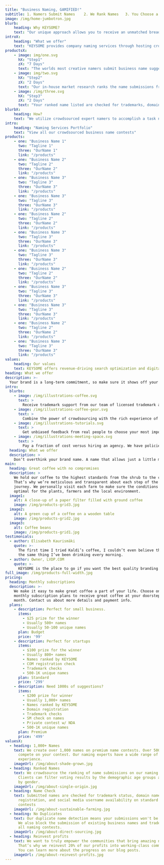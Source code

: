 ```yaml
---
title: "Business Naming, GAMIFIED!"
subtitle: 1. Namers Submit Names    2. We Rank Names   3. You Choose a Winner
image: /img/home-jumbotron.jpg
blurb:
    heading: Why KEYSOME?
    text: "Our unique approach allows you to receive an unmatched breadth of business name ideas from world's largest community of naming experts. Find the perfect name for your brand and ensure you receive more ideas from our top-quality creatives and pick your name with confidence."
introX:
    heading: "What we offer"
    text: "KEYSOME provides company naming services through hosting crowdsourced naming contests. Our namers create product names and domain names for start-ups across the world."
productsX:
    - image: img/one.svg
      hX: "Step1"
      zX: "7 Days"
      text: "The worlds most creative namers submit business name suggestions on your contest. Our team creates brilliant names for your startup."
    - image: img/two.svg
      hX: "Step2"
      zX: "2 Days"
      text: "Our in-house market research ranks the name submissions from top to bottom. You are delivered a list of names with the very best names at the top.."
    - image: /img/three.svg
      hX: "Step3"
      zX: "2 Days"
      text: "Your ranked name listed are checked for trademarks, domain name availability. You pick a winning name and winner gets paid."
blurbX:
    heading: How?
    text: "We utilize crowdsourced expert namers to accomplish a task normally solved by an branding agency at a more affordable budget. KEYSOME helps clients pool suggestions for a creative name for their startup, business, product, or website."
intro:
    heading: "Naming Services Portfolio"
    text: "View all our crowdsourced business name contests"
products:
    - one: "Business Name 1"
      two: "Tagline 1"
      three: "OurName 1"
      link: "/products"
    - one: "Business Name 2"
      two: "Tagline 2"
      three: "OurName 2"
      link: "/products"
    - one: "Business Name 3"
      two: "Tagline 3"
      three: "OurName 3"
      link: "/products"
    - one: "Business Name 3"
      two: "Tagline 3"
      three: "OurName 3"
      link: "/products"    
    - one: "Business Name 2"
      two: "Tagline 2"
      three: "OurName 2"
      link: "/products"
    - one: "Business Name 3"
      two: "Tagline 3"
      three: "OurName 3"
      link: "/products"
    - one: "Business Name 3"
      two: "Tagline 3"
      three: "OurName 3"
      link: "/products"    
    - one: "Business Name 2"
      two: "Tagline 2"
      three: "OurName 2"
      link: "/products"
    - one: "Business Name 3"
      two: "Tagline 3"
      three: "OurName 3"
      link: "/products"
    - one: "Business Name 3"
      two: "Tagline 3"
      three: "OurName 3"
      link: "/products"    
    - one: "Business Name 2"
      two: "Tagline 2"
      three: "OurName 2"
      link: "/products"
    - one: "Business Name 3"
      two: "Tagline 3"
      three: "OurName 3"
      link: "/products"      
values:
    heading: Our values
    text: KEYSOME offers revenue-driving search optimization and digital marketing strategy for forward-thinking teams. KEYSOME is a startup for anyone who believes great ideas deserve its best. The real question is — How much is your time worth?
heading: What we offer
description: >-
  Your brand is a long-term commitment, so make sure it shows off your personality. Do you know your target audience? What are you chasing? With a great name, it's your time to be right. KEYSOME helps you find a name that sticks. If your brand name isn't up to scratch, then you'll miss out on traffic and conversions & make your business will always stand out. 
intro:
  blurbs:
    - image: /img/illustrations-coffee.svg
      text: >
        Receive trademark support from our team of licensed trademark attorneys. We work high end audience testing allows you to poll your target demographics to get unbiased feedback on your requirements.
    - image: /img/illustrations-coffee-gear.svg
      text: >
        Combine the power of crowdsourcing with the rich experience of our branding consultants.  Harness our strong community of talented crowd-sourced branding professionals to create your entire brand.
    - image: /img/illustrations-tutorials.svg
      text: >
        Get unbiased feedback from real people to choose your most important brand elements with confidence. Work with our team of experienced licensed trademark attorneys to protect your name, tagline, and logo with the USPTO.
    - image: /img/illustrations-meeting-space.svg
      text: >
        Pay a fraction of cost versus hiring an agency. We have policies in place to ensure that you are satisfied with your experience. Ready to get started? Launch a contest and start receiving submissions instantly.
  heading: What we offer
  description: >
    Don’t overthink your brand name. A name that allows just a little more buzz is a name that helps you grow. Controlling your tone will help you hone your business naming process. A good brand name will bolster your business by giving your audience a point of connection and helping the brand stand out from the crowd.
main:
  heading: Great coffee with no compromises
  description: >
    We hold our coffee to the highest standards from the shrub to the cup.
    That’s why we’re meticulous and transparent about each step of the coffee’s
    journey. We personally visit each farm to make sure the conditions are
    optimal for the plants, farmers and the local environment.
  image1:
    alt: A close-up of a paper filter filled with ground coffee
    image: /img/products-grid3.jpg
  image2:
    alt: A green cup of a coffee on a wooden table
    image: /img/products-grid2.jpg
  image3:
    alt: Coffee beans
    image: /img/products-grid1.jpg
testimonials:
  - author: Elisabeth Kaurismäki
    quote: >-
      The first time I tried Kaldi’s coffee, I couldn’t even believe that was
      the same thing I’ve been drinking every morning.
  - author: Owner, LVDP.COM
    quote: >-
      KEYSOME is the place to go if you want the best quality branding. I got the exact match domain name I wanted for my business, sweet sauce!
full_image: /img/products-full-width.jpg
pricing:
  heading: Monthly subscriptions
  description: >-
    We make it easy to make great coffee a part of your life. Choose one of our
    monthly subscription plans to receive great coffee at your doorstep each
    month. Contact us about more details and payment info.
  plans:
    - description: Perfect for small business.
      items:
        - $25 prize for the winner
        - Usually 500+ names
        - Usually 50-100 unique names
      plan: Budget
      price: '99'
    - description: Perfect for startups
      items:
        - $100 prize for the winner
        - Usually 800+ names
        - Names ranked by KEYSOME
        - COM registration check
        - Trademark checks
        - 500-1K unique names
      plan: Standard
      price: '299'
    - description: Need 1000s of suggestions?
      items:
        - $200 prize for winner
        - Usually 1,000+ names
        - Names ranked by KEYSOME
        - Domain registration
        - Trademark checks
        - SM check on names
        - Private contest w/ NDA
        - 500-1K unique names
      plan: Premium
      price: '499'
valuesX:
  - heading: 1,000+ Names
    text: We create over 1,000 names on premium name contests. Over 500 Namers will
      compete on your contest. Our naming experts have a wide range of
      experience.
    imageUrl: /img/about-shade-grown.jpg
  - heading: Ranked Names
    text: We crowdsource the ranking of name submissions on our naming contests.
      Clients can filter voting results by the demographic age groups as well as
      by gender.
    imageUrl: /img/about-single-origin.jpg
  - heading: Name Check
    text: Submitted names are checked for trademark status, domain name
      registration, and social media username availability on standard name
      contests
    imageUrl: /img/about-sustainable-farming.jpg
  - heading: No Duplicates
    text: Our duplicate name detection means your submissions won't be repetitive.
      We also block the submission of existing business names and trademarks on
      all naming contests.
    imageUrl: /img/about-direct-sourcing.jpg
  - heading: Reinvest profits
    text: We want to truly empower the communities that bring amazing names to you.
      That’s why we reinvest 20% of our profits into working-class communities.
      You can learn more about the progress on our blog posts.
    imageUrl: /img/about-reinvest-profits.jpg
---
```

